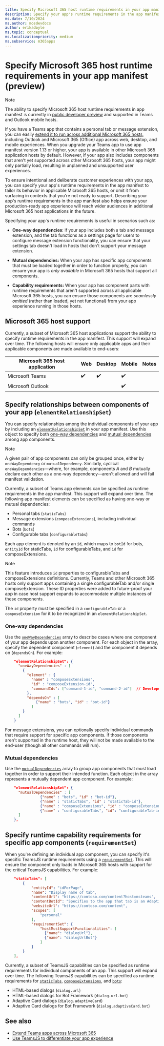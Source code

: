 ```yaml
---
title: Specify Microsoft 365 host runtime requirements in your app manifest
description: Specify your app's runtime requirements in the app manifest to provide a deliberate experience on supported Microsoft 365 hosts. 
ms.date: 7/10/2024
ms.author: mosdevdocs
author: erikadoyle
ms.topic: conceptual
ms.localizationpriority: medium
ms.subservice: m365apps
---
```

# Specify Microsoft 365 host runtime requirements in your app manifest (preview)

> [!NOTE]
>
> The ability to specify Microsoft 365 host runtime requirements in app manifest is currently in [public developer preview](../resources/schema/manifest-schema-dev-preview.md) and supported in Teams and Outlook mobile hosts.

If you have a Teams app that contains a personal tab or message extension, you can easily [extend it to run across additional Microsoft 365 hosts](./overview.md), including Outlook and Microsoft 365 (Office) app across web, desktop, and mobile experiences. When you upgrade your Teams app to use app manifest version 1.13 or higher, your app is available in other Microsoft 365 application hosts by default. However, if your app also includes components that aren't yet supported across other Microsoft 365 hosts, your app might only partially load, resulting in unplanned and unsupported user experiences.

To ensure intentional and deliberate customer experiences with your app, you can specify your app's runtime requirements in the app manifest to tailor its behavior in applicable Microsoft 365 hosts, or omit it from surfacing in contexts that you're not ready to support. Describing your app's runtime requirements in the app manifest also helps ensure your production-ready app experience will reach wider audiences in additional Microsoft 365 host applications in the future.

Specifying your app's runtime requirements is useful in scenarios such as:

- **One-way dependencies**: If your app includes both a tab and message extension, and the tab functions as a settings page for users to configure message extension functionality, you can ensure that your settings tab doesn't load in hosts that don't support your message extension.

- **Mutual dependencies:** When your app has specific app components that must be loaded together in order to function properly, you can ensure your app is *only available* in Microsoft 365 hosts that support all components.  

- **Capability requirements:** When your app has component parts with runtime requirements that aren't supported across all applicable Microsoft 365 hosts, you can ensure those components are *seamlessly omitted* (rather than loaded, yet not functional) from your app experience running in those hosts.

## Microsoft 365 host support

Currently, a subset of Microsoft 365 host applications support the ability to specify runtime requirements in the app manifest. This support will expand over time. The following hosts will ensure only applicable apps and their applicable components are made available to end-users:

|Microsoft 365 host application| Web | Desktop | Mobile | Notes|
|---|---|---|---|---|
| Microsoft Teams| ✔️| ✔️| ✔️| |
| Microsoft Outlook| | | ✔️| |

## Specify relationships between components of your app (`elementRelationshipSet`)

You can specify relationships among the individual components of your app by including an [`elementRelationshipSet`](../resources/schema/manifest-schema-dev-preview.md#elementrelationshipset) in your app manifest. Use this object to specify both [one-way dependencies](#one-way-dependencies) and [mutual dependencies](#mutual-dependencies) among app components.

> [!NOTE]
> A given pair of app components can only be grouped once, either by `oneWayDependency` or `mutualDependency`. Similarly, cyclical `oneWayDependencies`—where, for example, components *A* and *B* mutually declare each other as a one-way dependency—aren't allowed and will fail manifest validation.

Currently, a subset of Teams app elements can be specified as runtime requirements in the app manifest. This support will expand over time. The following app manifest elements can be specified as having one-way or mutual dependencies:

- Personal tabs (`staticTabs`)
- Message extensions (`composeExtensions`), including individual commands
- Bots (`bots`)
- Configurable tabs (`configurableTabs`)

Each app element is denoted by an `id`, which maps to `botId` for bots, `entityId` for staticTabs, `id` for configurableTabs, and `id` for composeExtensions.

> [!NOTE]
> This feature introduces `id` properties to configurableTabs and composeExtensions definitions. Currently, Teams and other Microsoft 365 hosts only support apps containing a single configurableTab and/or single composeExtension. These ID properties were added to future-proof your app in case host support expands to accommodate multiple instances of these components.
>
> The `id` property must be specified in a `configurableTab` or a `composeExtension` for it to be recognized in an `elementRelationshipSet`.

### One-way dependencies

Use the [`oneWayDependencies`](../resources/schema/manifest-schema-dev-preview.md#elementrelationshipsetonewaydependency) array to describe cases where one component of your app depends upon another component. For each object in the array, specify the dependent component (`element`) and the component it depends on (`dependsOn`). For example:

```json
    "elementRelationshipSet": {
      "oneWayDependencies" : [
        {
          "element" : {
            "name" : "composeExtensions",
            "id" : "composeExtension-id",
            "commandIds": ["command-1-id", "command-2-id"]  // Developers can add more commands.
          },
          "dependsOn" : [
              {"name" : "bots", "id" : "bot-id"}
            ]
        }
      ]
    }
```

For message extensions, you can optionally specify individual commands that require support for specific app components. If those components aren't supported in the runtime host, they will not be made available to the end-user (though all other commands will run).

### Mutual dependencies

Use the [`mutualDependencies`](../resources/schema/manifest-schema-dev-preview.md#elementrelationshipsetmutualdependencies) array to group app components that must load together in order to support their intended function. Each object in the array represents a mutually dependent app component. For example:

```json
    "elementRelationshipSet": {
      "mutualDependencies" : [
                {"name" : "bots", "id" : "bot-id"}, 
                {"name" : "staticTabs", "id" : "staticTab-id"},
                {"name" : "composeExtensions", "id" : "composeExtension-id"},
                {"name" : "configurableTabs", "id": "configurableTab-id"}
      ]
    },
```

## Specify runtime capability requirements for specific app components (`requirementSet`)

When you're defining an individual app component, you can specify it's specific TeamsJS runtime requirements using a [`requirementSet`](../resources/schema/manifest-schema-dev-preview.md#statictabsrequirementset). This will ensure the component only loads in Microsoft 365 hosts with support for the critical TeamsJS capabilities. For example:

```json
    "staticTabs": [
        {
            "entityId": "idForPage",
            "name": "Display name of tab",
            "contentUrl": "https://contoso.com/content?host=msteams",
            "contentBotId": "Specifies to the app that tab is an Adaptive Card Tab. You can either provide the contentBotId or contentUrl.",
            "websiteUrl": "https://contoso.com/content",
            "scopes": [
                "personal"
            ],
            "requirementSet": {
                "hostMustSupportFunctionalities": [
                  {"name": "dialogUrl"},
                  {"name": "dialogUrlBot"}
                ]
            }
        }
    ],
```

Currently, a subset of TeamsJS capabilities can be specified as runtime requirements for individual components of an app. This support will expand over time. The following TeamsJS capabilities can be specified as runtime requirements for [`staticTabs`](../resources/schema/manifest-schema-dev-preview.md#statictabsrequirementset), [`composeExtensions`](../resources/schema/manifest-schema-dev-preview.md#composeextensionsrequirementset), and [`bots`](../resources/schema/manifest-schema-dev-preview.md#botsrequirementset):

- HTML-based dialogs (`dialog.url`)
- HTML-based dialogs for Bot Framework (`dialog.url.bot`)
- Adaptive Card dialogs (`dialog.adaptiveCard`)
- Adaptive Card dialogs for Bot Framework (`dialog.adaptiveCard.bot`)

## See also

- [Extend Teams apps across Microsoft 365](overview.md)
- [Use TeamsJS to differentiate your app experience](../tabs/how-to/using-teams-client-library.md#differentiate-your-app-experience)
